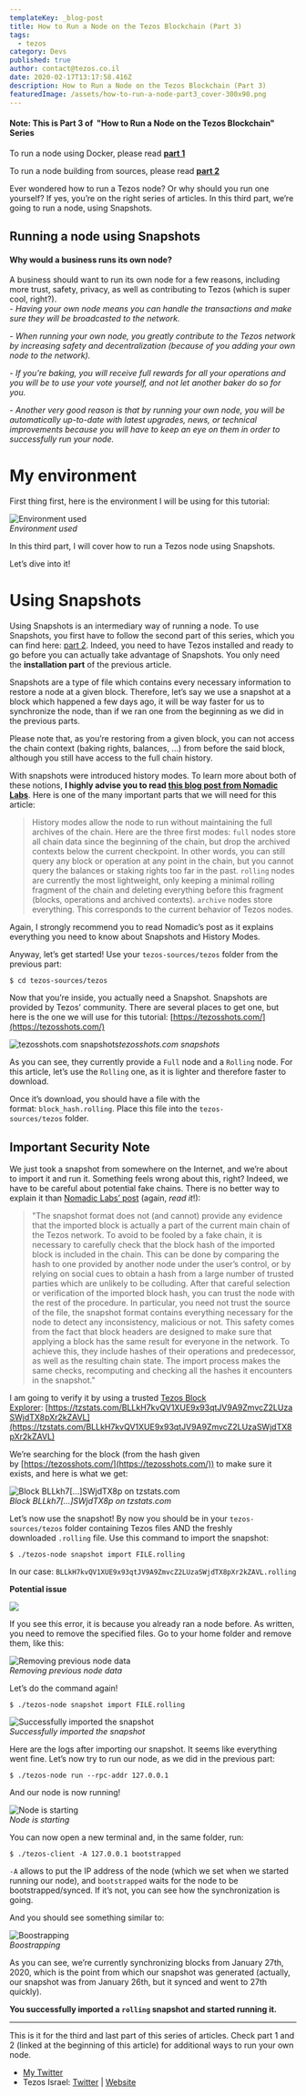 ```yaml
---
templateKey: _blog-post
title: How to Run a Node on the Tezos Blockchain (Part 3)
tags:
  - tezos
category: Devs
published: true
author: contact@tezos.co.il
date: 2020-02-17T13:17:58.416Z
description: How to Run a Node on the Tezos Blockchain (Part 3)
featuredImage: /assets/how-to-run-a-node-part3_cover-300x90.png
---
```


#### **Note: This is Part 3 of  "How to Run a Node on the Tezos Blockchain" Series**

To run a node using Docker, please read **[part 1](https://tezos.co.il/how-to-run-a-node-on-the-tezos-blockchain/)**

To run a node building from sources, please read **[part 2](https://tezos.co.il/701-2/)**

Ever wondered how to run a Tezos node? Or why should you run one yourself? If yes, you’re on the right series of articles. In this third part, we’re going to run a node, using Snapshots.

## **Running a node using Snapshots**

#### Why would a business runs its own node?

A business should want to run its own node for a few reasons, including more trust, safety, privacy, as well as contributing to Tezos (which is super cool, right?).  
_- Having your own node means you can handle the transactions and make sure they will be broadcasted to the network._

_- When running your own node, you greatly contribute to the Tezos network by increasing safety and decentralization (because of you adding your own node to the network)._

_- If you’re baking, you will receive full rewards for all your operations and you will be to use your vote yourself, and not let another baker do so for you._

_- Another very good reason is that by running your own node, you will be automatically up-to-date with latest upgrades, news, or technical improvements because you will have to keep an eye on them in order to successfully run your node._

# My environment

First thing first, here is the environment I will be using for this tutorial:

![Environment used](https://miro.medium.com/max/988/1*cH5X8EzSAjlkJAlBUDc4Aw.png)  
_Environment used_

In this third part, I will cover how to run a Tezos node using Snapshots.

Let’s dive into it!

# Using Snapshots

Using Snapshots is an intermediary way of running a node. To use Snapshots, you first have to follow the second part of this series, which you can find here: [part 2](https://tezos.co.il/701-2/). Indeed, you need to have Tezos installed and ready to go before you can actually take advantage of Snapshots. You only need the **installation part** of the previous article.

Snapshots are a type of file which contains every necessary information to restore a node at a given block. Therefore, let’s say we use a snapshot at a block which happened a few days ago, it will be way faster for us to synchronize the node, than if we ran one from the beginning as we did in the previous parts.

Please note that, as you’re restoring from a given block, you can not access the chain context (baking rights, balances, …) from before the said block, although you still have access to the full chain history.

With snapshots were introduced history modes. To learn more about both of these notions, **I highly advise you to read [this blog post from Nomadic Labs](https://blog.nomadic-labs.com/introducing-snapshots-and-history-modes-for-the-tezos-node.html)**. Here is one of the many important parts that we will need for this article:

> History modes allow the node to run without maintaining the full archives of the chain. Here are the three first modes: `full` nodes store all chain data since the beginning of the chain, but drop the archived contexts below the current checkpoint. In other words, you can still query any block or operation at any point in the chain, but you cannot query the balances or staking rights too far in the past. `rolling` nodes are currently the most lightweight, only keeping a minimal rolling fragment of the chain and deleting everything before this fragment (blocks, operations and archived contexts). `archive` nodes store everything. This corresponds to the current behavior of Tezos nodes.

Again, I strongly recommend you to read Nomadic’s post as it explains everything you need to know about Snapshots and History Modes.

Anyway, let’s get started! Use your `tezos-sources/tezos` folder from the previous part:

`$ cd tezos-sources/tezos`

Now that you’re inside, you actually need a Snapshot. Snapshots are provided by Tezos’ community. There are several places to get one, but here is the one we will use for this tutorial: [https://tezosshots.com/](https://tezosshots.com/)

![tezosshots.com snapshots](https://miro.medium.com/max/3332/1*TT1g9iKdy1oK3tz_iUQhSg.png)_tezosshots.com snapshots_

As you can see, they currently provide a `Full` node and a `Rolling` node. For this article, let’s use the `Rolling` one, as it is lighter and therefore faster to download.

Once it’s download, you should have a file with the format: `block_hash.rolling`. Place this file into the `tezos-sources/tezos` folder.

## Important Security Note

We just took a snapshot from somewhere on the Internet, and we’re about to import it and run it. Something feels wrong about this, right? Indeed, we have to be careful about potential fake chains. There is no better way to explain it than [Nomadic Labs’ post](https://blog.nomadic-labs.com/introducing-snapshots-and-history-modes-for-the-tezos-node.html) (again, *read it*!):</p>

> "The snapshot format does not (and cannot) provide any evidence that the imported block is actually a part of the current main chain of the Tezos network. To avoid to be fooled by a fake chain, it is necessary to carefully check that the block hash of the imported block is included in the chain. This can be done by comparing the hash to one provided by another node under the user’s control, or by relying on social cues to obtain a hash from a large number of trusted parties which are unlikely to be colluding. After that careful selection or verification of the imported block hash, you can trust the node with the rest of the procedure. In particular, you need not trust the source of the file, the snapshot format contains everything necessary for the node to detect any inconsistency, malicious or not. This safety comes from the fact that block headers are designed to make sure that applying a block has the same result for everyone in the network. To achieve this, they include hashes of their operations and predecessor, as well as the resulting chain state. The import process makes the same checks, recomputing and checking all the hashes it encounters in the snapshot."

I am going to verify it by using a trusted [Tezos Block Explorer](https://tzstats.com/): [https://tzstats.com/BLLkH7kvQV1XUE9x93qtJV9A9ZmvcZ2LUzaSWjdTX8pXr2kZAVL](https://tzstats.com/BLLkH7kvQV1XUE9x93qtJV9A9ZmvcZ2LUzaSWjdTX8pXr2kZAVL)

We’re searching for the block (from the hash given by [https://tezosshots.com/](https://tezosshots.com/)) to make sure it exists, and here is what we get:

![Block BLLkh7[…]SWjdTX8p on tzstats.com](https://miro.medium.com/max/3660/1*LL3ZAJGqvlG6ft9gNb5eIQ.png)  
_Block BLLkh7[…]SWjdTX8p on tzstats.com_

Let’s now use the snapshot! By now you should be in your `tezos-sources/tezos` folder containing Tezos files AND the freshly downloaded `.rolling` file. Use this command to import the snapshot:

`$ ./tezos-node snapshot import FILE.rolling`

In our case: `BLLkH7kvQV1XUE9x93qtJV9A9ZmvcZ2LUzaSWjdTX8pXr2kZAVL.rolling`

**Potential issue**

![](https://miro.medium.com/max/2804/1*qjtMz3Eu57uGJ33d82KmjA.png)

If you see this error, it is because you already ran a node before. As written, you need to remove the specified files. Go to your home folder and remove them, like this:

![Removing previous node data](https://miro.medium.com/max/1120/1*ZIo6v4hK8ii1gF6IT_U-gw.png)  
_Removing previous node data_

Let’s do the command again!

`$ ./tezos-node snapshot import FILE.rolling`

![Successfully imported the snapshot](https://miro.medium.com/max/3712/1*tMI2aZpmQ4ixCIPgW3UESA.png)  
_Successfully imported the snapshot_

Here are the logs after importing our snapshot. It seems like everything went fine. Let’s now try to run our node, as we did in the previous part:

`$ ./tezos-node run --rpc-addr 127.0.0.1`

And our node is now running!

![Node is starting](https://miro.medium.com/max/1772/1*EEilge_Y9C0jq6YFVoubTQ.png)  
_Node is starting_

You can now open a new terminal and, in the same folder, run:

`$ ./tezos-client -A 127.0.0.1 bootstrapped`

`-A` allows to put the IP address of the node (which we set when we started running our node), and `bootstrapped` waits for the node to be bootstrapped/synced. If it’s not, you can see how the synchronization is going.

And you should see something similar to:

![Boostrapping](https://miro.medium.com/max/1888/1*y4-vBvXsjuSMZAi9ta08DA.png)  
_Boostrapping_

As you can see, we’re currently synchronizing blocks from January 27th, 2020, which is the point from which our snapshot was generated (actually, our snapshot was from January 26th, but it synced and went to 27th quickly).

**You successfully imported a `rolling` snapshot and started running it.**

---

This is it for the third and last part of this series of articles. Check part 1 and 2 (linked at the beginning of this article) for additional ways to run your own node.

- [My Twitter](https://twitter.com/cryptomathis)
- Tezos Israel: [Twitter](https://twitter.com/tezosisrael) | [Website](https://tezos.co.il/)
